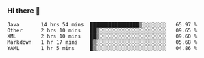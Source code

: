 ### Hi there 👋

<!--
**urzz/urzz** is a ✨ _special_ ✨ repository because its `README.md` (this file) appears on your GitHub profile.

Here are some ideas to get you started:

- 🔭 I’m currently working on ...
- 🌱 I’m currently learning ...
- 👯 I’m looking to collaborate on ...
- 🤔 I’m looking for help with ...
- 💬 Ask me about ...
- 📫 How to reach me: ...
- 😄 Pronouns: ...
- ⚡ Fun fact: ...
-->

<!--START_SECTION:waka-->
```text
Java       14 hrs 54 mins  ████████████████▒░░░░░░░░   65.97 % 
Other      2 hrs 10 mins   ██▒░░░░░░░░░░░░░░░░░░░░░░   09.65 % 
XML        2 hrs 10 mins   ██▒░░░░░░░░░░░░░░░░░░░░░░   09.60 % 
Markdown   1 hr 17 mins    █▒░░░░░░░░░░░░░░░░░░░░░░░   05.68 % 
YAML       1 hr 5 mins     █▒░░░░░░░░░░░░░░░░░░░░░░░   04.86 % 
```
<!--END_SECTION:waka-->
